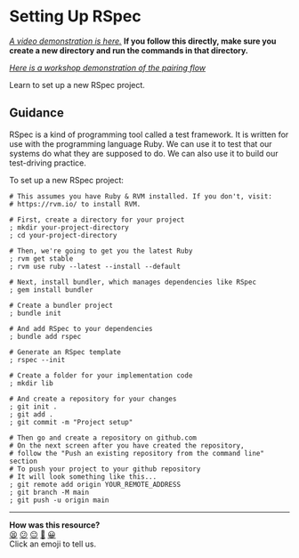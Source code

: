 # Setting Up RSpec

_[A video demonstration is
here.](https://www.youtube.com/watch?v=wHkVhq5R0_8&t=600s)_ **If you follow this
directly, make sure you create a new directory and run the commands in that
directory.**

_[Here is a workshop demonstration of the pairing
flow](https://youtu.be/uLbPGE6pRdc)_

<!-- OMITTED -->

Learn to set up a new RSpec project.

## Guidance

RSpec is a kind of programming tool called a test framework. It is written for
use with the programming language Ruby. We can use it to test that our systems
do what they are supposed to do. We can also use it to build our test-driving
practice.

To set up a new RSpec project:

```shell
# This assumes you have Ruby & RVM installed. If you don't, visit:
# https://rvm.io/ to install RVM.

# First, create a directory for your project
; mkdir your-project-directory
; cd your-project-directory

# Then, we're going to get you the latest Ruby
; rvm get stable
; rvm use ruby --latest --install --default

# Next, install bundler, which manages dependencies like RSpec
; gem install bundler

# Create a bundler project
; bundle init

# And add RSpec to your dependencies
; bundle add rspec

# Generate an RSpec template
; rspec --init

# Create a folder for your implementation code
; mkdir lib

# And create a repository for your changes
; git init .
; git add .
; git commit -m "Project setup"

# Then go and create a repository on github.com
# On the next screen after you have created the repository,
# follow the "Push an existing repository from the command line" section
# To push your project to your github repository
# It will look something like this...
; git remote add origin YOUR_REMOTE_ADDRESS
; git branch -M main
; git push -u origin main
```


<!-- BEGIN GENERATED SECTION DO NOT EDIT -->

---

**How was this resource?**  
[😫](https://airtable.com/shrUJ3t7KLMqVRFKR?prefill_Repository=makersacademy%2Fgolden-square&prefill_File=pills%2Fsetting_up_an_rspec_project.md&prefill_Sentiment=😫) [😕](https://airtable.com/shrUJ3t7KLMqVRFKR?prefill_Repository=makersacademy%2Fgolden-square&prefill_File=pills%2Fsetting_up_an_rspec_project.md&prefill_Sentiment=😕) [😐](https://airtable.com/shrUJ3t7KLMqVRFKR?prefill_Repository=makersacademy%2Fgolden-square&prefill_File=pills%2Fsetting_up_an_rspec_project.md&prefill_Sentiment=😐) [🙂](https://airtable.com/shrUJ3t7KLMqVRFKR?prefill_Repository=makersacademy%2Fgolden-square&prefill_File=pills%2Fsetting_up_an_rspec_project.md&prefill_Sentiment=🙂) [😀](https://airtable.com/shrUJ3t7KLMqVRFKR?prefill_Repository=makersacademy%2Fgolden-square&prefill_File=pills%2Fsetting_up_an_rspec_project.md&prefill_Sentiment=😀)  
Click an emoji to tell us.

<!-- END GENERATED SECTION DO NOT EDIT -->
